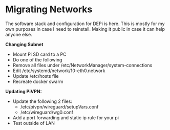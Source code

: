 # Migrating Networks

The software stack and configuration for DEPi is here. This is mostly for my own purposes in case I need to reinstall. Making it public in case it can help anyone else.

**Changing Subnet**

* Mount Pi SD card to a PC
* Do one of the following
* Remove all files under /etc/NetworkManager/system-connections
* Edit /etc/systemd/network/10-eth0.network
* Update /etc/hosts file
* Recreate docker swarm

**Updating PiVPN:**

* Update the following 2 files:
  * /etc/pivpn/wireguard/setupVars.conf
  * /etc/wireguard/wg0.conf
* Add a port forwarding and static ip rule for your pi
* Test outside of LAN
